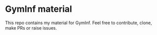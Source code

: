 # GymInf material

This repo contains my material for GymInf. Feel free to contribute, clone, make PRs or raise issues.
